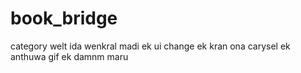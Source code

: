 # book_bridge
 
 category welt ida wenkral madi ek ui change ek kran ona
 carysel ek anthuwa gif ek damnm maru
